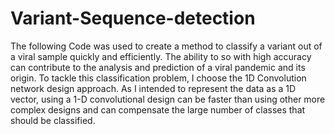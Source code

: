 # Variant-Sequence-detection

The following Code was used to create a method to classify a variant out of a viral sample quickly and efficiently. 
The ability to so with high accuracy can contribute to the analysis and prediction of a viral pandemic and its origin. 
To tackle this classification problem, I choose the 1D Convolution network design approach. 
As I intended to represent the data as a 1D vector, using a 1-D convolutional design can be faster than using other more complex designs and can compensate the large number of classes that should be classified. 
